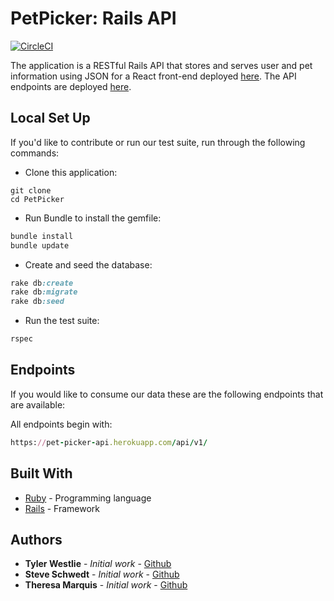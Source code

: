 # PetPicker: Rails API
[![CircleCI](https://circleci.com/gh/tywestlie/PetPicker/tree/master.svg?style=svg)](https://circleci.com/gh/tywestlie/PetPicker/tree/master)

The application is a RESTful Rails API that stores and serves user and pet information using JSON for a React front-end deployed [here](https://pet-picker.herokuapp.com/). The API endpoints are deployed [here](https://pet-picker-api.herokuapp.com/).

## Local Set Up

If you'd like to contribute or run our test suite, run through the following commands:

* Clone this application:
```
git clone
cd PetPicker
```
* Run Bundle to install the gemfile:
```ruby
bundle install
bundle update
```
* Create and seed the database:
```ruby
rake db:create
rake db:migrate
rake db:seed
```
* Run the test suite:
```ruby
rspec
```

## Endpoints
If you would like to consume our data these are the following endpoints that are available:

All endpoints begin with:
```ruby
https://pet-picker-api.herokuapp.com/api/v1/
```
## Built With

* [Ruby](https://www.ruby-lang.org/en/) - Programming language
* [Rails](https://rubyonrails.org/) - Framework

## Authors

* **Tyler Westlie** - *Initial work* - [Github](https://github.com/tywestlie)
* **Steve Schwedt** - *Initial work* - [Github](https://github.com/apoc64)
* **Theresa Marquis** - *Initial work* - [Github](https://github.com/tmcjunkinmarquis)
